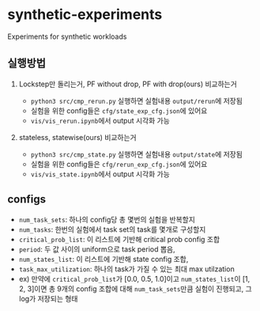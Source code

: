 # synthetic-experiments
Experiments for synthetic workloads

## 실행방법
1. Lockstep만 돌리는거, PF without drop, PF with drop(ours) 비교하는거
    - `python3 src/cmp_rerun.py` 실행하면 실험내용 `output/rerun`에 저장됨
    - 실험을 위한 config들은 `cfg/state_exp_cfg.json`에 있어요
    - `vis/vis_rerun.ipynb`에서 output 시각화 가능

2. stateless, statewise(ours) 비교하는거
    - `python3 src/cmp_state.py` 실행하면 실험내용 `output/state`에 저장됨
    - 실험을 위한 config들은 `cfg/rerun_exp_cfg.json`에 있어요
    - `vis/vis_state.ipynb`에서 output 시각화 가능

## configs
- `num_task_sets`: 하나의 config당 총 몇번의 실험을 반복할지
- `num_tasks`: 한번의 실험에서 task set의 task를 몇개로 구성할지
- `critical_prob_list`: 이 리스트에 기반해 critical prob config 조합
- `period`: 두 값 사이의 uniform으로 task period 뽑음,
- `num_states_list`: 이 리스트에 기반해 state config 조합,
- `task_max_utilization`: 하나의 task가 가질 수 있는 최대 max utilzation
- ex) 만약에 `critical_prob_list`가 [0.0, 0.5, 1.0]이고 `num_states_list`이 [1, 2, 3]이면 총 9개의 config 조합에 대해 `num_task_sets`만큼 실험이 진행되고, 그 log가 저장되는 형태